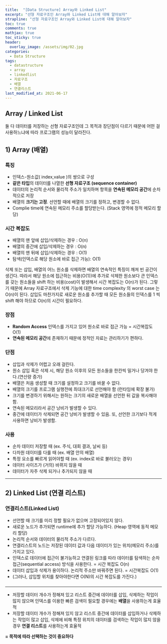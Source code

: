 ```yaml
---
title:  "[Data Structure] Array와 Linked List"
excerpt: "선형 자료구조인 Array와 Linked List에 대해 알아보자"
strapline: "선형 자료구조인 Array와 Linked List에 대해 알아보자"
toc: true
comments: true
mathjax: true
toc_sticky: true
header:
  overlay_image: /assets/img/02.jpg
categories:
  - Data Structure
tags:
  - datastructure
  - array
  - linkedlist
  - 자료구조
  - 배열
  - 연결리스트
last_modified_at: 2021-06-17
---
```


## Array / Linked List

둘 다 데이터를 저장하는 선형 자료구조인데 그 목적과 장단점이 다르기 때문에 어떤 걸 사용하느냐에 따라 프로그램의 성능이 달라진다.

## 1) Array (배열)

### 특징

- 인덱스-원소값( index,value )의 쌍으로 구성
- **같은 타입**의 데이터를 나열한 **선형 자료구조 (sequence container)**
- 데이터의 논리적 순서와 물리적 주소가 일치하며 항목을 **연속된 메모리 공간**에 순차적으로 저장
- 배열의 **크기는 고정**. 선언할 때에 배열의 크기를 정하고, 변경할 수 없다.
- Complie time에 연속된 메모리 주소를 할당받는다. (Stack 영역에 정적 메모리 할당)

### 시간 복잡도

- 배열의 맨 앞에 삽입/삭제하는 경우 : O(n)
- 배열의 중간에 삽입/삭제하는 경우 : O(n)
- 배열의 맨 뒤에 삽입/삭제하는 경우 : O(1)
- 탐색(인덱스로 해당 원소에 바로 접근 가능): O(1)

삭제 또는 삽입, 배열의 어느 원소를 삭제하면 배열의 연속적인 특징이 깨져 빈 공간이 생긴다. 따라서 해당 원소에 접근하는 비용(O(1))에 추가로 삭제한 원소보다 큰 인덱스를 갖는 원소들을 shift 하는 비용(cost)이 발생해서 시간 복잡도는 O(n)가 된다. 그렇기 때문에 Array 자료구조에서 삭제 기능에 대한 time complexity 의 worst case 는 O(n)이 된다. 삽입도 마찬가지로 새로운 원소를 추가할 때 모든 원소들의 인덱스를 1 씩 shift 해야 하므로 O(n)의 시간이 필요하다.

### 장점

- **Random Access** 인덱스를 가지고 있어 원소로 바로 접근 가능 = 시간복잡도 O(1)
- **연속된 메모리 공간**에 존재하기 때문에 정적인 자료는 관리하기가 편하다.

### 단점

- 삽입과 삭제가 어렵고 오래 걸린다.
- 원소 삽입 혹은 삭제 시, 해당 원소 이후의 모든 원소들을 한칸씩 밀거나 당겨야 한다.(연산량 증가)
- 배열은 처음 생성할 때 크기를 설정하고 크기를 바꿀 수 없다.
- 배열의 크기를 프로그램 실행전에 최대크기로 선언해야 함 (런타임에 확장 불가)
- 크기를 변경하기 위해서는 원하는 크기의 새로운 배열을 선언한 뒤 값을 복사해야 함.
- 연속된 메모리라서 공간 낭비가 발생할 수 있다.
- 중간에 데이터가 삭제되면 공간 낭비가 발생할 수 있음. 또, 선언한 크기보다 적게 사용하면 낭비가 발생함.

### 사용

- 순차 데이터 저장할 때 (ex. 주식, 대회 결과, 날씨 등)
- 다차원 데이터를 다룰 때 (ex. 배열 안의 배열)
- 특정 요소를 빠르게 읽어야할 때 (ex. index로 바로 불러오는 경우)
- 데이터 사이즈가 (거의) 바뀌지 않을 때
- 데이터가 자주 삭제 되거나 추가되지 않을 때

 

------

 

## 2) Linked List (연결 리스트)

### 연결리스트(Linked List)

- 선언할 때 크기를 미리 정할 필요가 없으며 고정되어있지 않다.
- 새로운 노드가 추가되면 runtime에 추가 할당 가능하다. (Heap 영역에 동적 메모리 할당)
- 논리적 순서와 데이터의 물리적 주소가 다르다.
- 연결리스트의 노드는 저장된 데이터 값과 다음 데이터가 있는 위치(메모리 주소)를 가지고 있다.
- 인덱스로 데이터에 접근이 불가능하고 연결된 링크를 따라 데이터를 탐색하는 순차 접근(sequential access) 방식을 사용한다. = 시간 복잡도 O(n)
- 데이터 삽입과 삭제가 용이하다. 논리적 주소만 바꿔주면 된다. = 시간복잡도 O(1)
- (그러나, 삽입할 위치를 찾아야한다면 O(N)의 시간 복잡도를 가진다.)

###  

------

 

 

- 저장할 데이터 개수가 정해져 있고 리스트 중간에 데이터를 삽입, 삭제하는 작업이 많지 않으며 인덱스를 이용한 빠른 검색이 필요할 경우에는 **배열**을 사용하는게 효율적
- 저장할 데이터 개수가 정해져 있지 않고 리스트 중간에 데이터를 삽입하거나 삭제하는 작업이 많고 삽입, 삭제에 비해 특정 위치의 데이터를 검색하는 작업이 많지 않을 경우 **연결 리스트**를 사용하는게 효율적

**= 목적에 따라 선택하는 것이 중요하다**

